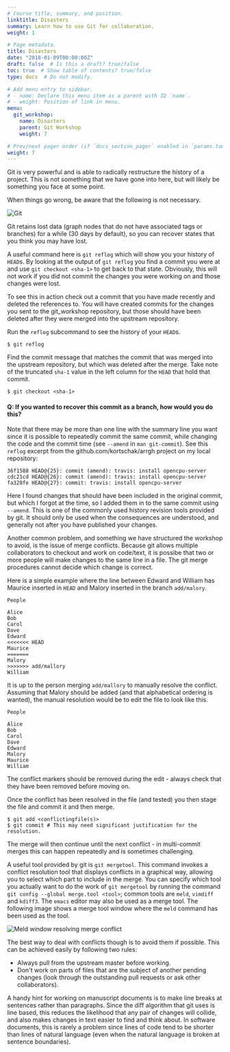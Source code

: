 ```yaml
---
# Course title, summary, and position.
linktitle: Disasters
summary: Learn how to use Git for collaboration.
weight: 1

# Page metadata.
title: Disasters
date: "2018-01-09T00:00:00Z"
draft: false  # Is this a draft? true/false
toc: true  # Show table of contents? true/false
type: docs  # Do not modify.

# Add menu entry to sidebar.
# - name: Declare this menu item as a parent with ID `name`.
# - weight: Position of link in menu.
menu:
  git_workshop:
    name: Disasters
    parent: Git Workshop
    weight: 7

# Prev/next pager order (if `docs_section_pager` enabled in `params.toml`)
weight: 7
---
```


Git is very powerful and is able to radically restructure the history of a project.
This is not something that we have gone into here, but will likely be something you face at some point.

When things go wrong, be aware that the following is not necessary.

![Git](https://imgs.xkcd.com/comics/git.png)

Git retains lost data (graph nodes that do not have associated tags or branches) for a while (30 days by default),
so you can recover states that you think you may have lost.

A useful command here is `git reflog` which will show you your history of `HEAD`s.
By looking at the output of `git reflog` you find a commit you were at and use `git checkout <sha-1>` to get back to that state.
Obviously, this will not work if you did not commit the changes you were working on and those changes were lost.

To see this in action check out a commit that you have made recently and deleted the references to.
You will have created commits for the changes you sent to the git\_workshop repository,
but those should have been deleted after they were merged into the upstream repository.

Run the `reflog` subcommand to see the history of your `HEAD`s.

```
$ git reflog
```

Find the commit message that matches the commit that was merged into the upstream repository,
but which was deleted after the merge.
Take note of the truncated `sha-1` value in the left column for the `HEAD` that hold that commit.

```
$ git checkout <sha-1>
```

#### Q: If you wanted to recover this commit as a branch, how would you do this?

Note that there may be more than one line with the summary line you want since it is possible to repeatedly commit the same commit,
while changing the code and the commit time (see `--amend` in `man git-commit`).
See this `reflog` excerpt from the github.com/kortschak/arrgh project on my local repository:

```
36f1588 HEAD@{25}: commit (amend): travis: install opencpu-server
cdc21cd HEAD@{26}: commit (amend): travis: install opencpu-server
fa328fe HEAD@{27}: commit: travis: install opencpu-server
```

Here I found changes that should have been included in the original commit, but which I forgot at the time, so I added them in to the same commit using `--amend`.
This is one of the commonly used history revision tools provided by git.
It should only be used when the consequences are understood, and generally not after you have published your changes.

Another common problem, and something we have structured the workshop to avoid, is the issue of merge conflicts.
Because git allows multiple collaborators to checkout and work on code/text, it is possibe that two or more people will make changes to the same line in a file.
The git merge procedures cannot decide which change is correct.

Here is a simple example where the line between Edward and William has Maurice inserted in `HEAD` and Malory inserted in the branch `add/malory`.

```
People

Alice
Bob
Carol
Dave
Edward
<<<<<<< HEAD
Maurice
=======
Malory
>>>>>>> add/mallory
William
```

It is up to the person merging `add/mallory` to manually resolve the conflict.
Assuming that Malory should be added (and that alphabetical ordering is wanted), the manual resolution would be to edit the file to look like this.

```
People

Alice
Bob
Carol
Dave
Edward
Malory
Maurice
William
```

The conflict markers should be removed during the edit - always check that they have been removed before moving on.

Once the conflict has been resolved in the file (and tested) you then stage the file and commit it and then merge.

```
$ git add <conflictingfile(s)>
$ git commit # This may need significant justification for the resolution.
```

The merge will then continue until the next conflict - in multi-commit merges this can happen repeatedly and is sometimes challenging.

A useful tool provided by git is `git mergetool`.
This command invokes a conflict resolution tool that displays conflicts in a graphical way, allowing you to select which part to include in the merge.
You can specify which tool you actually want to do the work of `git mergetool` by running the command `git config --global merge.tool <tool>`;
common tools are `meld`, `vimdiff` and `kdiff3`. The `emacs` editor may also be used as a merge tool.
The following image shows a merge tool window where the `meld` command has been used as the tool.

![Meld window resolving merge conflict](https://i.stack.imgur.com/QRzUR.png) 

The best way to deal with conflicts though is to avoid them if possible.
This can be achieved easily by following two rules:

- Always pull from the upstream master before working.
- Don't work on parts of files that are the subject of another pending changes (look through the outstanding pull requests or ask other collaborators).

A handy hint for working on manuscript documents is to make line breaks at sentences rather than paragraphs.
Since the diff algorithm that git uses is line based, this reduces the likelihood that any pair of changes will collide,
and also makes changes in text easier to find and think about.
In software documents, this is rarely a problem since lines of code tend to be shorter than lines of natural language (even when the natural language is broken at sentence boundaries).
